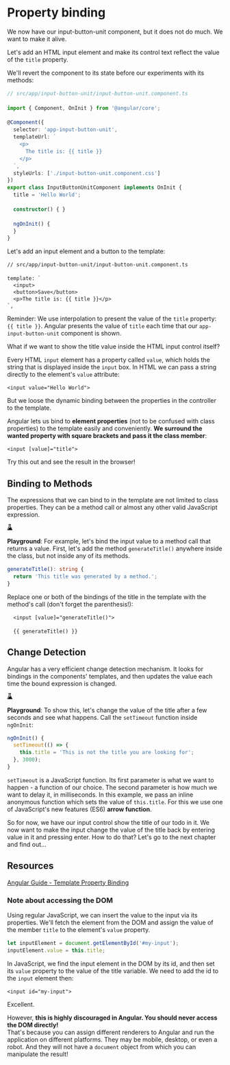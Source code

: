 # Property binding

We now have our input-button-unit component, but it does not do much. We want to make it alive.

Let's add an HTML input element and make its control text reflect the value of the `title` property.

We'll revert the component to its state before our experiments with its methods:

```typescript
// src/app/input-button-unit/input-button-unit.component.ts

import { Component, OnInit } from '@angular/core';

@Component({
  selector: 'app-input-button-unit',
  templateUrl: `
    <p>
      The title is: {{ title }}
    </p>
  `,  
  styleUrls: ['./input-button-unit.component.css']  
})    
export class InputButtonUnitComponent implements OnInit {
  title = 'Hello World';           

  constructor() { }                     

  ngOnInit() {
  }
}
```

Let's add an input element and a button to the template:

```markup
// src/app/input-button-unit/input-button-unit.component.ts

template: `
  <input>
  <button>Save</button>
  <p>The title is: {{ title }}</p>
`,
```

Reminder: We use interpolation to present the value of the `title` property: `{{ title }}`. Angular presents the value of `title` each time that our `app-input-button-unit` component is shown.

What if we want to show the title value inside the HTML input control itself?

Every HTML `input` element has a property called `value`, which holds the string that is displayed inside the `input` box. In HTML we can pass a string directly to the element's `value` attribute:

```markup
<input value="Hello World">
```

But we loose the dynamic binding between the properties in the controller to the template.

Angular lets us bind to **element properties** \(not to be confused with class properties\) to the template easily and conveniently. **We surround the wanted property with square brackets and pass it the class member**:

```markup
<input [value]="title">
```

Try this out and see the result in the browser!

## Binding to Methods

The expressions that we can bind to in the template are not limited to class properties. They can be a method call or almost any other valid JavaScript expression.

![lab-icon](.gitbook/assets/lab.jpg)

 **Playground**: For example, let's bind the input value to a method call that returns a value. First, let's add the method `generateTitle()` anywhere inside the class, but not inside any of its methods.

```typescript
generateTitle(): string {
  return 'This title was generated by a method.';
}
```

Replace one or both of the bindings of the title in the template with the method's call \(don't forget the parenthesis!\):

```markup
  <input [value]="generateTitle()">

  {{ generateTitle() }}
```

## Change Detection

Angular has a very efficient change detection mechanism. It looks for bindings in the components' templates, and then updates the value each time the bound expression is changed.

![lab-icon](.gitbook/assets/lab%20%281%29.jpg)

 **Playground**: To show this, let's change the value of the title after a few seconds and see what happens. Call the `setTimeout` function inside `ngOnInit`:

```typescript
ngOnInit() {
  setTimeout(() => {
    this.title = 'This is not the title you are looking for';  
  }, 3000);
}
```

`setTimeout` is a JavaScript function. Its first parameter is what we want to happen - a function of our choice. The second parameter is how much we want to delay it, in milliseconds. In this example, we pass an inline anonymous function which sets the value of `this.title`. For this we use one of JavaScript's new features \(ES6\) **arrow function**.

So for now, we have our input control show the title of our todo in it. We now want to make the input change the value of the title back by entering value in it and pressing enter. How to do that? Let's go to the next chapter and find out...

## Resources

[Angular Guide - Template Property Binding](https://angular.io/docs/ts/latest/guide/template-syntax.html#!#property-binding)

### Note about accessing the DOM

Using regular JavaScript, we can insert the value to the input via its properties. We'll fetch the element from the DOM and assign the value of the member `title` to the element's `value` property.

```javascript
let inputElement = document.getElementById('#my-input');
inputElement.value = this.title;
```

In JavaScript, we find the input element in the DOM by its id, and then set its `value` property to the value of the title variable. We need to add the id to the `input` element then:

```markup
<input id="my-input">
```

Excellent.

However, **this is highly discouraged in Angular. You should never access the DOM directly!**  
That's because you can assign different renderers to Angular and run the application on different platforms. They may be mobile, desktop, or even a robot. And they will not have a `document` object from which you can manipulate the result!

